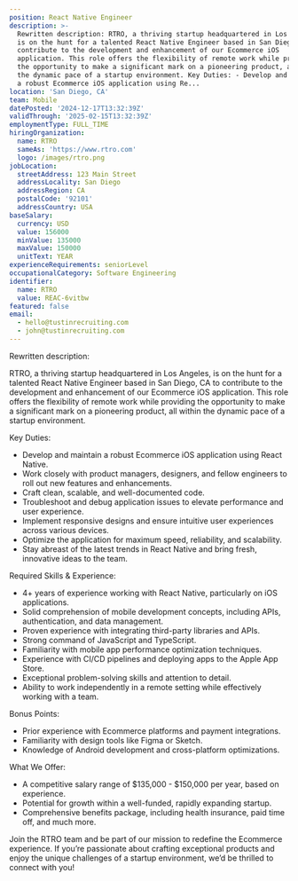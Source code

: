 ```yaml
---
position: React Native Engineer
description: >-
  Rewritten description: RTRO, a thriving startup headquartered in Los Angeles,
  is on the hunt for a talented React Native Engineer based in San Diego, CA to
  contribute to the development and enhancement of our Ecommerce iOS
  application. This role offers the flexibility of remote work while providing
  the opportunity to make a significant mark on a pioneering product, all within
  the dynamic pace of a startup environment. Key Duties: - Develop and maintain
  a robust Ecommerce iOS application using Re...
location: 'San Diego, CA'
team: Mobile
datePosted: '2024-12-17T13:32:39Z'
validThrough: '2025-02-15T13:32:39Z'
employmentType: FULL_TIME
hiringOrganization:
  name: RTRO
  sameAs: 'https://www.rtro.com'
  logo: /images/rtro.png
jobLocation:
  streetAddress: 123 Main Street
  addressLocality: San Diego
  addressRegion: CA
  postalCode: '92101'
  addressCountry: USA
baseSalary:
  currency: USD
  value: 156000
  minValue: 135000
  maxValue: 150000
  unitText: YEAR
experienceRequirements: seniorLevel
occupationalCategory: Software Engineering
identifier:
  name: RTRO
  value: REAC-6vitbw
featured: false
email:
  - hello@tustinrecruiting.com
  - john@tustinrecruiting.com
---
```




Rewritten description:

RTRO, a thriving startup headquartered in Los Angeles, is on the hunt for a talented React Native Engineer based in San Diego, CA to contribute to the development and enhancement of our Ecommerce iOS application. This role offers the flexibility of remote work while providing the opportunity to make a significant mark on a pioneering product, all within the dynamic pace of a startup environment.

Key Duties:

- Develop and maintain a robust Ecommerce iOS application using React Native.
- Work closely with product managers, designers, and fellow engineers to roll out new features and enhancements.
- Craft clean, scalable, and well-documented code.
- Troubleshoot and debug application issues to elevate performance and user experience.
- Implement responsive designs and ensure intuitive user experiences across various devices.
- Optimize the application for maximum speed, reliability, and scalability.
- Stay abreast of the latest trends in React Native and bring fresh, innovative ideas to the team.

Required Skills & Experience:

- 4+ years of experience working with React Native, particularly on iOS applications.
- Solid comprehension of mobile development concepts, including APIs, authentication, and data management.
- Proven experience with integrating third-party libraries and APIs.
- Strong command of JavaScript and TypeScript.
- Familiarity with mobile app performance optimization techniques.
- Experience with CI/CD pipelines and deploying apps to the Apple App Store.
- Exceptional problem-solving skills and attention to detail.
- Ability to work independently in a remote setting while effectively working with a team.

Bonus Points:

- Prior experience with Ecommerce platforms and payment integrations.
- Familiarity with design tools like Figma or Sketch.
- Knowledge of Android development and cross-platform optimizations.

What We Offer:

- A competitive salary range of $135,000 - $150,000 per year, based on experience.
- Potential for growth within a well-funded, rapidly expanding startup.
- Comprehensive benefits package, including health insurance, paid time off, and much more.

Join the RTRO team and be part of our mission to redefine the Ecommerce experience. If you’re passionate about crafting exceptional products and enjoy the unique challenges of a startup environment, we’d be thrilled to connect with you!
